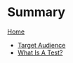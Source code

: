 # Summary

[Home](README.md)

- [Target Audience](target-audience.md)
- [What Is A Test?](what-is-a-test.md)
